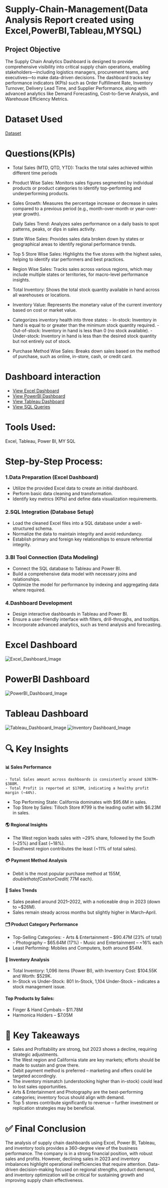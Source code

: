 # Supply-Chain-Management(Data Analysis Report created using Excel,PowerBI,Tableau,MYSQL)
## Project Objective
The Supply Chain Analytics Dashboard is designed to provide comprehensive visibility into critical supply chain operations, enabling stakeholders—including logistics managers, procurement teams, and executives—to make data-driven decisions. The dashboard tracks key performance indicators (KPIs) such as Order Fulfillment Rate, Inventory Turnover, Delivery Lead Time, and Supplier Performance, along with advanced analytics like Demand Forecasting, Cost-to-Serve Analysis, and Warehouse Efficiency Metrics.
# Dataset Used
[Dataset](https://github.com/sandhyacherukuri8/Supply-Chain-Management/tree/master/Dataset)
# Questions(KPIs)
- Total Sales (MTD, QTD, YTD): Tracks the total sales achieved within different time periods

- Product Wise Sales: Monitors sales figures segmented by individual products or product categories to identify top-performing and underperforming products.

- Sales Growth: Measures the percentage increase or decrease in sales compared to a previous period (e.g., month-over-month or year-over-year growth).

  Daily Sales Trend: Analyzes sales performance on a daily basis to spot patterns, peaks, or dips in sales activity.

- State Wise Sales: Provides sales data broken down by states or geographical areas to identify regional performance trends.

- Top 5 Store Wise Sales: Highlights the five stores with the highest sales, helping to identify star performers and best practices.

- Region Wise Sales: Tracks sales across various regions, which may include multiple states or territories, for macro-level performance insights.

- Total Inventory: Shows the total stock quantity available in hand across all warehouses or locations.

- Inventory Value: Represents the monetary value of the current inventory based on cost or market value.

- Categorizes inventory health into three states:
      - In-stock: Inventory in hand is equal to or greater than the minimum stock quantity required.
      - Out-of-stock: Inventory in hand is less than 0 (no stock available).
      - Under-stock: Inventory in hand is less than the desired stock quantity but not entirely out of stock.
      
- Purchase Method Wise Sales: Breaks down sales based on the method of purchase, such as online, in-store, cash, or credit card.
# Dashboard interaction
- [View Excel Dashboard](https://github.com/sandhyacherukuri8/Supply-Chain-Management/blob/master/Dashboard%20files/Excel%20Dashboard%20.xlsx)
- [View PowerBI Dashboard](https://github.com/sandhyacherukuri8/Supply-Chain-Management/blob/master/Dashboard%20files/PowerBI%20Dashboard.pbix)
- [View Tableau Dashboard](https://github.com/sandhyacherukuri8/Supply-Chain-Management/blob/master/Dashboard%20files/Tableau%20Dashboard%20.twbx)
- [View SQL Queries](https://github.com/sandhyacherukuri8/Supply-Chain-Management/blob/master/Dashboard%20files/SQL%20Queries.sql)
# Tools Used:
Excel, Tableau, Power BI, MY SQL

# Step-by-Step Process:
### 1.Data Preparation (Excel Dashboard)
- Utilize the provided Excel data to create an initial dashboard.
- Perform basic data cleaning and transformation.
- Identify key metrics (KPIs) and define data visualization requirements.
### 2.SQL Integration (Database Setup)
- Load the cleaned Excel files into a SQL database under a well-structured schema.
- Normalize the data to maintain integrity and avoid redundancy.
- Establish primary and foreign key relationships to ensure referential integrity.
### 3.BI Tool Connection (Data Modeling)
- Connect the SQL database to Tableau and Power BI.
- Build a comprehensive data model with necessary joins and relationships.
- Optimize the model for performance by indexing and aggregating data where required.
### 4.Dashboard Development
- Design interactive dashboards in Tableau and Power BI.
- Ensure a user-friendly interface with filters, drill-throughs, and tooltips.
- Incorporate advanced analytics, such as trend analysis and forecasting.

# Excel Dashboard
![Excel_Dashboard_Image](https://github.com/user-attachments/assets/69fd24e6-fc7f-4565-b751-1cd861b7dae8)
# PowerBI Dashboard
![PowerBI_Dashboard_Image](https://github.com/user-attachments/assets/420e0c67-6f09-4e54-a7cf-2d012e613d9f)
# Tableau Dashboard
![Tableau_Dashboard_Image](https://github.com/user-attachments/assets/4bcf89d0-ddb6-4ac3-8a75-9ecde48ba5b9)
![Inventory Dashboard_Image](https://github.com/user-attachments/assets/f8ed435e-9a21-4e95-b7d1-86621e6c4728)

# 🔍 Key Insights
#### 📊 Sales Performance
    - Total Sales amount across dashboards is consistently around $387M–$388M.
    - Total Profit is reported at $170M, indicating a healthy profit margin (~44%).
- Top Performing State: California dominates with $95.6M in sales.
- Top Store by Sales: Tilloch Store #799 is the leading outlet with $6.23M in sales.

#### 🌎 Regional Insights
- The West region leads sales with ~29% share, followed by the South (~25%) and East (~18%).
- Southwest region contributes the least (~11% of total sales).
#### 💳 Payment Method Analysis
- Debit is the most popular purchase method at $155M, double that of Cash or Credit (~$77M each).
#### 📅 Sales Trends
- Sales peaked around 2021–2022, with a noticeable drop in 2023 (down to ~$26M).
- Sales remain steady across months but slightly higher in March–April.
#### 🗂️ Product Category Performance
- Top-Selling Categories:
      - Arts & Entertainment – $90.47M (23% of total)
      - Photography – $65.64M (17%)
      - Music and Entertainment – ~16% each
- Least Performing: Mobiles and Computers, both around $54M.
#### 🏬 Inventory Analysis
- Total Inventory: 1,096 items (Power BI), with Inventory Cost: $104.55K and Worth: $529K.
- In-Stock vs Under-Stock: 801 In-Stock, 1,104 Under-Stock – indicates a stock management issue.
#### Top Products by Sales:
- Finger & Hand Cymbals – $11.78M
- Harmonica Holders – $7.05M

 # 📌 Key Takeaways
- Sales and Profitability are strong, but 2023 shows a decline, requiring strategic adjustments.
- The West region and California state are key markets; efforts should be made to sustain and grow there.
- Debit payment method is preferred – marketing and offers could be targeted accordingly.
- The inventory mismatch (understocking higher than in-stock) could lead to lost sales opportunities.
- Arts & Entertainment and Photography are the best-performing categories; inventory focus should align with demand.
- Top 5 stores contribute significantly to revenue – further investment or replication strategies may be beneficial.

# ✅ Final Conclusion
  The analysis of supply chain dashboards using Excel, Power BI, Tableau, and inventory tools provides a 360-degree view of the business performance. The company is in a strong financial position, with robust sales and profits. However, declining sales in 2023 and inventory imbalances highlight operational inefficiencies that require attention. Data-driven decision-making focused on regional strengths, product demand, and inventory optimization will be critical for sustaining growth and improving supply chain effectiveness.





